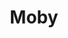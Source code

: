 ---
blog: https://blog.mobyproject.org/
codehost: https://github.com/moby/moby
logohandle: mobyproject
sort: moby
title: Moby
twitter: https://x.com/moby
website: https://mobyproject.org/
---